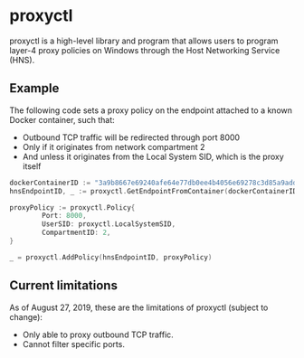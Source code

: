 # proxyctl

proxyctl is a high-level library and program that allows users to program
layer-4 proxy policies on Windows through the Host Networking Service (HNS).

## Example

The following code sets a proxy policy on the endpoint attached to a known Docker
container, such that:

- Outbound TCP traffic will be redirected through port 8000
- Only if it originates from network compartment 2
- And unless it originates from the Local System SID, which is the proxy itself

```go
dockerContainerID := "3a9b8667e69240afe64e77db0ee4b4056e69278c3d85a9add753eaca6601da93"
hnsEndpointID, _ := proxyctl.GetEndpointFromContainer(dockerContainerID)

proxyPolicy := proxyctl.Policy{
        Port: 8000,
        UserSID: proxyctl.LocalSystemSID,
        CompartmentID: 2,
}

_ = proxyctl.AddPolicy(hnsEndpointID, proxyPolicy)
```

## Current limitations

As of August 27, 2019, these are the limitations of proxyctl (subject to change):

- Only able to proxy outbound TCP traffic.
- Cannot filter specific ports.
